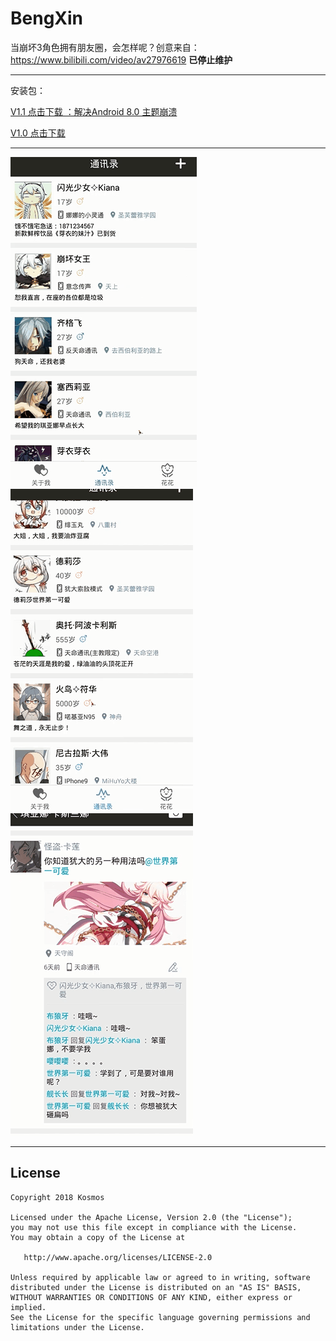 # BengXin
当崩坏3角色拥有朋友圈，会怎样呢？创意来自：https://www.bilibili.com/video/av27976619
**已停止维护**

---

安装包：

[V1.1 点击下载 ：解决Android 8.0 主题崩溃](https://github.com/KosmoSakura/BengXin/blob/master/show/崩信-V2_1.1-DB1.apk) 

[V1.0 点击下载](https://github.com/KosmoSakura/BengXin/blob/master/show/崩信-V2_1.1-DB1.apk) 


---

![HOME](https://github.com/KosmoSakura/BengXin/blob/master/show/1.gif)
![HOME](https://github.com/KosmoSakura/BengXin/blob/master/show/2.gif)
![HOME](https://github.com/KosmoSakura/BengXin/blob/master/show/3.gif)


-------
License
-------

    Copyright 2018 Kosmos
    
    Licensed under the Apache License, Version 2.0 (the "License");
    you may not use this file except in compliance with the License.
    You may obtain a copy of the License at

       http://www.apache.org/licenses/LICENSE-2.0

    Unless required by applicable law or agreed to in writing, software
    distributed under the License is distributed on an "AS IS" BASIS,
    WITHOUT WARRANTIES OR CONDITIONS OF ANY KIND, either express or implied.
    See the License for the specific language governing permissions and
    limitations under the License.